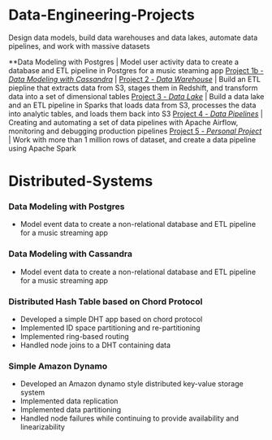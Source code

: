 # Data-Engineering-Projects
Design data models, build data warehouses and data lakes, automate data pipelines, and work with massive datasets




**Data Modeling with Postgres
| Model user activity data to create a database and ETL pipeline in Postgres for a music steaming app
[Project 1b - *Data Modeling with Cassandra*](https://github.com/cathydo178/Data-Engineering-Projects/tree/master/Project%201%20-%20Data%20Modeling/Project%201b%20-%20Data%20Modeling%20with%20Cassandra) | 
[Project 2 - *Data Warehouse*](https://github.com/cathydo178/Data-Engineering-Projects/tree/master/Project%202%20-%20Data%20Warehouse) | Build an ETL piepline that extracts data from S3, stages them in Redshift, and transform data into a set of dimensional tables
[Project 3 - *Data Lake*](https://github.com/cathydo178/Data-Engineering-Projects/tree/master/Project%203%20-%20Data%20Lake) | Build a data lake and an ETL pipeline in Sparks that loads data from S3, processes the data into analytic tables, and loads them back into S3
[Project 4 - *Data Pipelines*](https://github.com/cathydo178/Data-Engineering-Projects/tree/master/Project%204%20-%20Data%20pipeline) | Creating and automating a set of data pipelines with Apache Airflow, monitoring and debugging production pipelines
[Project 5 - *Personal Project*](https://github.com/cathydo178/Data-Engineering-Projects/tree/master/Project%205%20-%20Personal%20Project) | Work with more than 1 million rows of dataset, and create a data pipeline using Apache Spark


# Distributed-Systems 

### Data Modeling with Postgres

- Model event data to create a non-relational database and ETL pipeline for a music streaming app

### Data Modeling with Cassandra

- Model event data to create a non-relational database and ETL pipeline for a music streaming app

### Distributed Hash Table based on Chord Protocol

- Developed a simple DHT app based on chord protocol
- Implemented ID space partitioning and re-partitioning
- Implemented ring-based routing
- Handled node joins to a DHT containing data

### Simple Amazon Dynamo

- Developed an Amazon dynamo style distributed key-value storage system
- Implemented data replication
- Implemented data partitioning
- Handled node failures while continuing to provide availability and linearizability